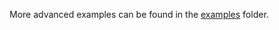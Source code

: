 More advanced examples can be found in the [examples](https://github.com/iotaledger/wallet.rs/tree/develop/bindings/java/iota-wallet-java/examples/src) folder.